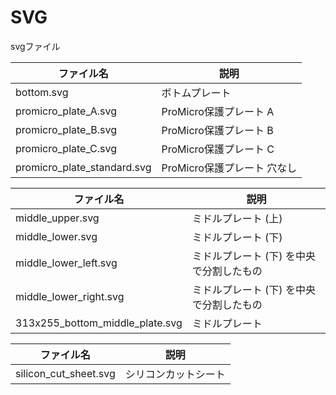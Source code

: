 # SVG

svgファイル

| ファイル名                  | 説明                        |
|-----------------------------|-----------------------------|
| bottom.svg                  | ボトムプレート              |
| promicro_plate_A.svg        | ProMicro保護プレート A      |
| promicro_plate_B.svg        | ProMicro保護プレート B      |
| promicro_plate_C.svg        | ProMicro保護プレート C      |
| promicro_plate_standard.svg | ProMicro保護プレート 穴なし |

| ファイル名                      | 説明                                     |
|---------------------------------|------------------------------------------|
| middle_upper.svg                | ミドルプレート (上)                      |
| middle_lower.svg                | ミドルプレート (下)                      |
| middle_lower_left.svg           | ミドルプレート (下) を中央で分割したもの |
| middle_lower_right.svg          | ミドルプレート (下) を中央で分割したもの |
| 313x255_bottom_middle_plate.svg | ミドルプレート                           |


| ファイル名            | 説明                 |
|-----------------------|----------------------|
| silicon_cut_sheet.svg | シリコンカットシート |
